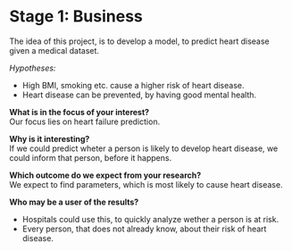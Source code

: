 # Stage 1: Business
The idea of this project, is to develop a model, to predict heart disease given a medical dataset.


*Hypotheses:*
- High BMI, smoking etc. cause a higher risk of heart disease.
- Heart disease can be prevented, by having good mental health.

**What is in the focus of your interest?**\
Our focus lies on heart failure prediction.

**Why is it interesting?**\
If we could predict wheter a person is likely to develop heart disease, we could inform that person, before it happens.

**Which outcome do we expect from your research?**\
We expect to find parameters, which is most likely to cause heart disease.

**Who may be a user of the results?**
- Hospitals could use this, to quickly analyze wether a person is at risk.
- Every person, that does not already know, about their risk of heart disease.
